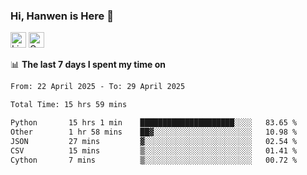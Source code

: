 ### Hi, Hanwen is Here 👋
<p>
	<a href="https://www.linkedin.com/in/liu-hanwen/"><img src="https://img.shields.io/badge/@hanwen-0A66C2?style=flat&logo=LinkedIn&logoColor=white" alt="Linkedin"  height="25px"/></a> 
	<a href="https://scholar.google.com/citations?user=HDF0su0AAAAJ"><img src="https://img.shields.io/badge/scholar-4385FE.svg?&style=plastic&logo=google-scholar&logoColor=white" alt="Google Scholar" height="25px"> </a>
</p>

📊 **The last 7 days I spent my time on** 
<!--START_SECTION:waka-->

```txt
From: 22 April 2025 - To: 29 April 2025

Total Time: 15 hrs 59 mins

Python       15 hrs 1 min    █████████████████████░░░░   83.65 %
Other        1 hr 58 mins    ██▓░░░░░░░░░░░░░░░░░░░░░░   10.98 %
JSON         27 mins         ▓░░░░░░░░░░░░░░░░░░░░░░░░   02.54 %
CSV          15 mins         ▒░░░░░░░░░░░░░░░░░░░░░░░░   01.41 %
Cython       7 mins          ▒░░░░░░░░░░░░░░░░░░░░░░░░   00.72 %
```

<!--END_SECTION:waka-->


<!--
**david990917/david990917** is a ✨ _special_ ✨ repository because its `README.md` (this file) appears on your GitHub profile.

Here are some ideas to get you started:

- 🔭 I’m currently working on ...
- 🌱 I’m currently learning ...
- 👯 I’m looking to collaborate on ...
- 🤔 I’m looking for help with ...
- 💬 Ask me about ...
- 📫 How to reach me: ...
- 😄 Pronouns: ...
- ⚡ Fun fact: ...
-->
